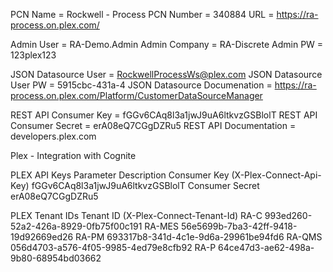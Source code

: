 PCN Name = Rockwell - Process 
PCN Number = 340884 
URL = https://ra-process.on.plex.com/ 
  
Admin User = RA-Demo.Admin 
Admin Company = RA-Discrete 
Admin PW = 123plex123 
  
JSON Datasource User = RockwellProcessWs@plex.com 
JSON Datasource User PW = 5915cbc-431a-4 
JSON Datasource Documenation = https://ra-process.on.plex.com/Platform/CustomerDataSourceManager 
  
REST API Consumer Key = fGGv6CAq8l3a1jwJ9uA6ltkvzGSBlolT 
REST API Consumer Secret = erA08eQ7CGgDZRu5 
REST API Documentation = developers.plex.com 


Plex - Integration with Cognite
 
PLEX API Keys
Parameter
Description
Consumer Key (X-Plex-Connect-Api-Key)
fGGv6CAq8l3a1jwJ9uA6ltkvzGSBlolT
Consumer Secret
erA08eQ7CGgDZRu5

 
PLEX Tenant IDs
Tenant
ID  (X-Plex-Connect-Tenant-Id)
RA-C
993ed260-52a2-426a-8929-0fb75f00c191
RA-MES
56e5699b-7ba3-42ff-9418-19d92669ed26
RA-PM
693317b8-341d-4c1e-9d6a-29961be94fd6
RA-QMS
056d4703-a576-4f05-9985-4ed79e8cfb92
RA-P
64ce47d3-ae62-498a-9b80-68954bd03662